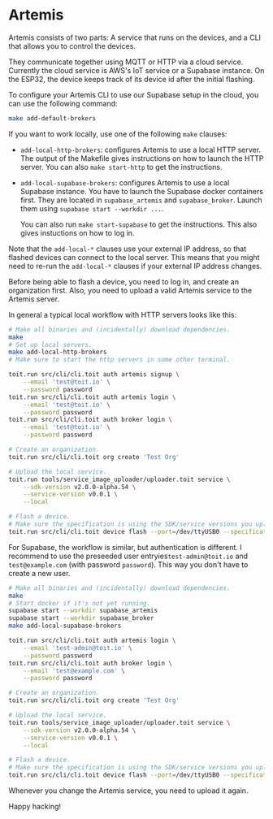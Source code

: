 # Artemis

Artemis consists of two parts:  A service that runs on the devices, and a CLI
that allows you to control the devices.

They communicate together using MQTT or HTTP via a cloud service.  Currently the
cloud service is AWS's IoT service or a Supabase instance.  On the ESP32, the
device keeps track of its device id after the initial flashing.

To configure your Artemis CLI to use our Supabase setup in the cloud, you can
use the following command:

``` sh
make add-default-brokers
```

If you want to work locally, use one of the following `make` clauses:
- `add-local-http-brokers`: configures Artemis to use a local HTTP server. The
  output of the Makefile gives instructions on how to launch the HTTP server.
  You can also `make start-http` to get the instructions.
- `add-local-supabase-brokers`: configures Artemis to use a local Supabase
  instance. You have to launch the Supabase docker containers first. They
  are located in `supabase_artemis` and `supabase_broker`. Launch them
  using `supabase start --workdir ...`.

  You can also run `make start-supabase` to get the instructions. This also gives
  instuctions on how to log in.

Note that the `add-local-*` clauses use your external IP address, so that
flashed devices can connect to the local server. This means that you might
need to re-run the `add-local-*` clauses if your external IP address changes.

Before being able to flash a device, you need to log in, and create an
organization first. Also, you need to upload a valid Artemis service to
the Artemis server.

In general a typical local workflow with HTTP servers looks like this:

``` sh
# Make all binaries and (incidentally) download dependencies.
make
# Set up local servers.
make add-local-http-brokers
# Make sure to start the http servers in some other terminal.

toit.run src/cli/cli.toit auth artemis signup \
    --email 'test@toit.io' \
    --password password
toit.run src/cli/cli.toit auth artemis login \
    --email 'test@toit.io' \
    --password password
toit.run src/cli/cli.toit auth broker login \
    --email 'test@toit.io' \
    --password password

# Create an organization.
toit.run src/cli/cli.toit org create 'Test Org'

# Upload the local service.
toit.run tools/service_image_uploader/uploader.toit service \
    --sdk-version v2.0.0-alpha.54 \
    --service-version v0.0.1 \
    --local

# Flash a device.
# Make sure the specification is using the SDK/service versions you uploaded in the previous step.
toit.run src/cli/cli.toit device flash --port=/dev/ttyUSB0 --specification some_specification.json
```

For Supabase, the workflow is similar, but authentication is different. I recommend to
use the preseeded user entryies`test-admin@toit.io` and `test@example.com` (with
password `password`). This way you don't have to create a new user.

``` sh
# Make all binaries and (incidentally) download dependencies.
make
# Start docker if it's not yet running.
supabase start --workdir supabase_artemis
supabase start --workdir supabase_broker
make add-local-supabase-brokers

toit.run src/cli/cli.toit auth artemis login \
    --email 'test-admin@toit.io' \
    --password password
toit.run src/cli/cli.toit auth broker login \
    --email 'test@example.com' \
    --password password

# Create an organization.
toit.run src/cli/cli.toit org create 'Test Org'

# Upload the local service.
toit.run tools/service_image_uploader/uploader.toit service \
    --sdk-version v2.0.0-alpha.54 \
    --service-version v0.0.1 \
    --local

# Flash a device.
# Make sure the specification is using the SDK/service versions you uploaded in the previous step.
toit.run src/cli/cli.toit device flash --port=/dev/ttyUSB0 --specification some_specification.json
```

Whenever you change the Artemis service, you need to upload it again.

Happy hacking!
